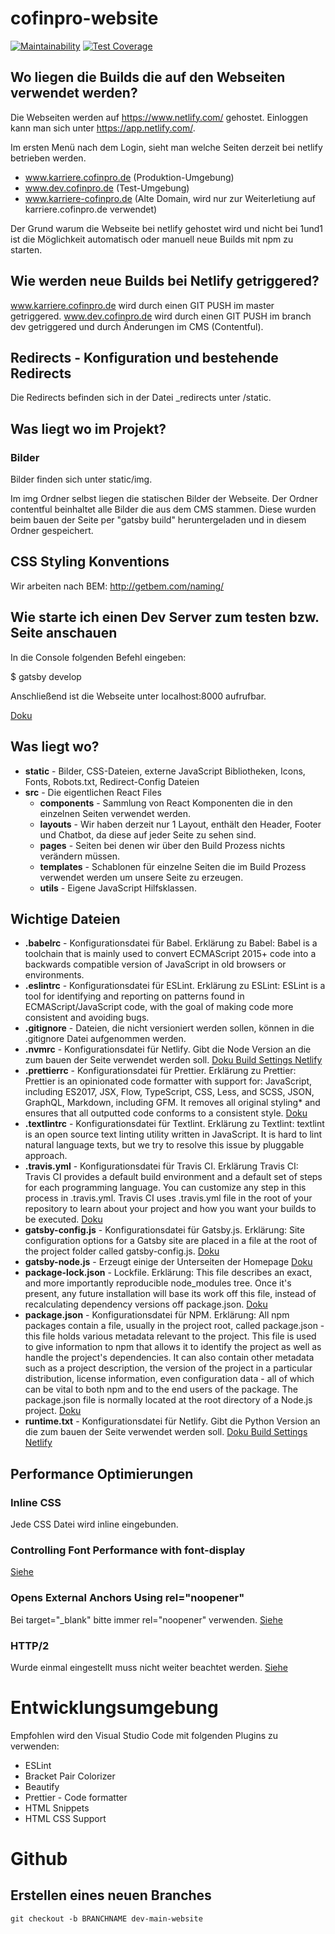 # cofinpro-website

[![Maintainability](https://api.codeclimate.com/v1/badges/d71f22c05871cef458ab/maintainability)](https://codeclimate.com/github/Cofinpro/cofinpro-website/maintainability) [![Test Coverage](https://api.codeclimate.com/v1/badges/d71f22c05871cef458ab/test_coverage)](https://codeclimate.com/github/Cofinpro/cofinpro-website/test_coverage)

## Wo liegen die Builds die auf den Webseiten verwendet werden?

Die Webseiten werden auf https://www.netlify.com/ gehostet. Einloggen kann man sich unter https://app.netlify.com/.

Im ersten Menü nach dem Login, sieht man welche Seiten derzeit bei netlify betrieben werden.

* www.karriere.cofinpro.de (Produktion-Umgebung)
* www.dev.cofinpro.de (Test-Umgebung)
* www.karriere-cofinpro.de (Alte Domain, wird nur zur Weiterletiung auf karriere.cofinpro.de verwendet)

Der Grund warum die Webseite bei netlify gehostet wird und nicht bei 1und1 ist die Möglichkeit automatisch oder manuell neue Builds mit npm zu starten.

## Wie werden neue Builds bei Netlify getriggered?

www.karriere.cofinpro.de wird durch einen GIT PUSH im master getriggered.
www.dev.cofinpro.de wird durch einen GIT PUSH im branch dev getriggered und durch Änderungen im CMS (Contentful).

## Redirects - Konfiguration und bestehende Redirects

Die Redirects befinden sich in der Datei _redirects unter /static.

## Was liegt wo im Projekt?

### Bilder

Bilder finden sich unter static/img.

Im img Ordner selbst liegen die statischen Bilder der Webseite. Der Ordner contentful beinhaltet alle Bilder die aus dem CMS stammen. Diese wurden beim bauen der Seite per "gatsby  build" heruntergeladen und in diesem Ordner gespeichert.

## CSS Styling Konventions

Wir arbeiten nach BEM: http://getbem.com/naming/

## Wie starte ich einen Dev Server zum testen bzw. Seite anschauen

In die Console folgenden Befehl eingeben:

$ gatsby develop

Anschließend ist die Webseite unter localhost:8000 aufrufbar.

[Doku](https://www.gatsbyjs.org/docs/)

## Was liegt wo?

* **static** - Bilder, CSS-Dateien, externe JavaScript Bibliotheken, Icons, Fonts, Robots.txt, Redirect-Config Dateien
* **src** - Die eigentlichen React Files
  * **components** - Sammlung von React Komponenten die in den einzelnen Seiten verwendet werden.
  * **layouts** - Wir haben derzeit nur 1 Layout, enthält den Header, Footer und Chatbot, da diese auf jeder Seite zu sehen sind.
  * **pages** - Seiten bei denen wir über den Build Prozess nichts verändern müssen.
  * **templates** - Schablonen für einzelne Seiten die im Build Prozess verwendet werden um unsere Seite zu erzeugen.
  * **utils** - Eigene JavaScript Hilfsklassen.

## Wichtige Dateien

* **.babelrc** - Konfigurationsdatei für Babel. Erklärung zu Babel: Babel is a toolchain that is mainly used to convert ECMAScript 2015+ code into a backwards compatible version of JavaScript in old browsers or environments.
* **.eslintrc** - Konfigurationsdatei für ESLint. Erklärung zu ESLint: ESLint is a tool for identifying and reporting on patterns found in ECMAScript/JavaScript code, with the goal of making code more consistent and avoiding bugs.
* **.gitignore** - Dateien, die nicht versioniert werden sollen, können in die .gitignore Datei aufgenommen werden.
* **.nvmrc** - Konfigurationsdatei für Netlify. Gibt die Node Version an die zum bauen der Seite verwendet werden soll. [Doku Build Settings Netlify](https://www.netlify.com/docs/build-settings/)
* **.prettierrc** - Konfigurationsdatei für Prettier. Erklärung zu Prettier: Prettier is an opinionated code formatter with support for: JavaScript, including ES2017, JSX, Flow, TypeScript, CSS, Less, and SCSS, JSON, GraphQL, Markdown, including GFM. It removes all original styling* and ensures that all outputted code conforms to a consistent style. [Doku](https://prettier.io/docs/en/index.html)
* **.textlintrc** - Konfigurationsdatei für Textlint. Erklärung zu Textlint: textlint is an open source text linting utility written in JavaScript. It is hard to lint natural language texts, but we try to resolve this issue by pluggable approach.
* **.travis.yml** - Konfigurationsdatei für Travis CI. Erklärung Travis CI: Travis CI provides a default build environment and a default set of steps for each programming language. You can customize any step in this process in .travis.yml. Travis CI uses .travis.yml file in the root of your repository to learn about your project and how you want your builds to be executed. [Doku](https://docs.travis-ci.com/user/customizing-the-build)
* **gatsby-config.js** - Konfigurationsdatei für Gatsby.js. Erklärung: Site configuration options for a Gatsby site are placed in a file at the root of the project folder called gatsby-config.js. [Doku](https://www.gatsbyjs.org/docs/gatsby-config/)
* **gatsby-node.js** - Erzeugt einige der Unterseiten der Homepage [Doku](https://www.gatsbyjs.org/docs/creating-and-modifying-pages/)
* **package-lock.json** - Lockfile. Erklärung: This file describes an exact, and more importantly reproducible node_modules tree. Once it's present, any future installation will base its work off this file, instead of recalculating dependency versions off package.json. [Doku](https://docs.npmjs.com/files/package-locks)
* **package.json** - Konfigurationsdatei für NPM. Erklärung: All npm packages contain a file, usually in the project root, called package.json - this file holds various metadata relevant to the project. This file is used to give information to npm that allows it to identify the project as well as handle the project's dependencies. It can also contain other metadata such as a project description, the version of the project in a particular distribution, license information, even configuration data - all of which can be vital to both npm and to the end users of the package. The package.json file is normally located at the root directory of a Node.js project. [Doku](https://docs.npmjs.com/files/package.json)
* **runtime.txt** - Konfigurationsdatei für Netlify. Gibt die Python Version an die zum bauen der Seite verwendet werden soll. [Doku Build Settings Netlify](https://www.netlify.com/docs/build-settings/)

## Performance Optimierungen

### Inline CSS

Jede CSS Datei wird inline eingebunden.

### Controlling Font Performance with font-display

[Siehe](https://developers.google.com/web/updates/2016/02/font-display)

### Opens External Anchors Using rel="noopener"

Bei target="_blank" bitte immer rel="noopener" verwenden. [Siehe](https://developers.google.com/web/tools/lighthouse/audits/noopener)

### HTTP/2

Wurde einmal eingestellt muss nicht weiter beachtet werden. [Siehe](https://developers.google.com/web/fundamentals/performance/http2/)

# Entwicklungsumgebung

Empfohlen wird den Visual Studio Code mit folgenden Plugins zu verwenden:

* ESLint
* Bracket Pair Colorizer
* Beautify
* Prettier - Code formatter
* HTML Snippets
* HTML CSS Support

# Github

## Erstellen eines neuen Branches

`git checkout -b BRANCHNAME dev-main-website`
